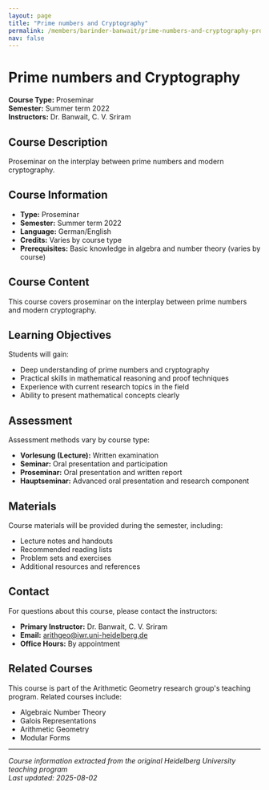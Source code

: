 ```yaml
---
layout: page
title: "Prime numbers and Cryptography"
permalink: /members/barinder-banwait/prime-numbers-and-cryptography-proseminar/
nav: false
---
```


# Prime numbers and Cryptography

**Course Type:** Proseminar  
**Semester:** Summer term 2022  
**Instructors:** Dr. Banwait, C. V. Sriram

## Course Description

Proseminar on the interplay between prime numbers and modern cryptography.

## Course Information

- **Type:** Proseminar
- **Semester:** Summer term 2022
- **Language:** German/English
- **Credits:** Varies by course type
- **Prerequisites:** Basic knowledge in algebra and number theory (varies by course)

## Course Content

This course covers proseminar on the interplay between prime numbers and modern cryptography.

## Learning Objectives

Students will gain:
- Deep understanding of prime numbers and cryptography
- Practical skills in mathematical reasoning and proof techniques
- Experience with current research topics in the field
- Ability to present mathematical concepts clearly

## Assessment

Assessment methods vary by course type:
- **Vorlesung (Lecture):** Written examination
- **Seminar:** Oral presentation and participation
- **Proseminar:** Oral presentation and written report
- **Hauptseminar:** Advanced oral presentation and research component

## Materials

Course materials will be provided during the semester, including:
- Lecture notes and handouts
- Recommended reading lists
- Problem sets and exercises
- Additional resources and references

## Contact

For questions about this course, please contact the instructors:
- **Primary Instructor:** Dr. Banwait, C. V. Sriram
- **Email:** arithgeo@iwr.uni-heidelberg.de
- **Office Hours:** By appointment

## Related Courses

This course is part of the Arithmetic Geometry research group's teaching program. Related courses include:
- Algebraic Number Theory
- Galois Representations
- Arithmetic Geometry
- Modular Forms

---

*Course information extracted from the original Heidelberg University teaching program*  
*Last updated: 2025-08-02*
